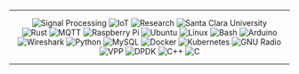 
---

<div align="center">
    <img src="https://img.shields.io/badge/Signal%20Processing-000000?style=for-the-badge&logo=scipy&logoColor=white" alt="Signal Processing">
    <img src="https://img.shields.io/badge/IoT-374151?style=for-the-badge&logo=raspberrypi&logoColor=white" alt="IoT">
    <img src="https://img.shields.io/badge/Research-5A1A1A?style=for-the-badge&logo=researchgate&logoColor=white" alt="Research">
    <img src="https://img.shields.io/badge/Santa%20Clara%20University-990000?style=for-the-badge&logo=academia&logoColor=white" alt="Santa Clara University">
</div>

<div align="center">

  <img src="https://img.shields.io/badge/Rust-9c0b0b?style=for-the-badge&logo=rust&logoColor=white" alt="Rust">
  <img src="https://img.shields.io/badge/MQTT-b30404?style=for-the-badge&logo=mqtt&logoColor=white" alt="MQTT">
  <img src="https://img.shields.io/badge/Raspberry%20Pi-C51A4A?style=for-the-badge&logo=raspberrypi&logoColor=white" alt="Raspberry Pi">
  <img src="https://img.shields.io/badge/Ubuntu-c51a67?style=for-the-badge&logo=ubuntu&logoColor=white" alt="Ubuntu">
  <img src="https://img.shields.io/badge/Linux-ad1594?style=for-the-badge&logo=linux&logoColor=black" alt="Linux">
  <img src="https://img.shields.io/badge/Bash-961481?style=for-the-badge&logo=gnubash&logoColor=white" alt="Bash">
  <img src="https://img.shields.io/badge/Arduino-6f0f80?style=for-the-badge&logo=arduino&logoColor=white" alt="Arduino">
  <img src="https://img.shields.io/badge/Wireshark-441091?style=for-the-badge&logo=wireshark&logoColor=white" alt="Wireshark">
  <img src="https://img.shields.io/badge/Python-3312a1?style=for-the-badge&logo=python&logoColor=white" alt="Python">
  <img src="https://img.shields.io/badge/MySQL-122aa1?style=for-the-badge&logo=mysql&logoColor=white" alt="MySQL">
  <img src="https://img.shields.io/badge/Docker-005AF0?style=for-the-badge&logo=docker&logoColor=white" alt="Docker">
  <img src="https://img.shields.io/badge/Kubernetes-326CE5?style=for-the-badge&logo=kubernetes&logoColor=white" alt="Kubernetes">
  <img src="https://img.shields.io/badge/GNU%20Radio-2496ED?style=for-the-badge&logo=amp&logoColor=white" alt="GNU Radio">
  <img src="https://img.shields.io/badge/VPP-5494DA?style=for-the-badge&logo=accenture&logoColor=white" alt="VPP">
  <img src="https://img.shields.io/badge/DPDK-3373C4?style=for-the-badge&logo=apache&logoColor=white" alt="DPDK">
  <img src="https://img.shields.io/badge/C++-1750AC?style=for-the-badge&logo=c%2B%2B&logoColor=white" alt="C++">
  <img src="https://img.shields.io/badge/C-003396?style=for-the-badge&logo=c&logoColor=white" alt="C">

</div>

---

